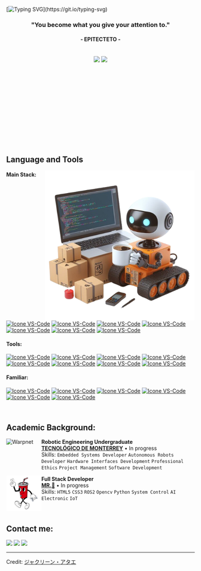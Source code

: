 [![Typing SVG](https://readme-typing-svg.herokuapp.com?font=Pixelify+Sans&color=FF3670&size=35&center=true&vCenter=true&width=1000&lines=My+name+is+Jorge+(Mr.kokas);Welcome+to+my+GitHub!;I'm+Robotic+Engineering+Student)](https://git.io/typing-svg)

<h3 align="center">"You become what you give your attention to."</h3>
<h4 align="center">- EPITECTETO -</h4>

<br>

<div align="center" style="margin-bottom:200px">
 <img width=45% align="center" src="https://github-readme-stats.vercel.app/api?username=KOKAS-3o14TOS&theme=radical&show_icons=true" />
 <img width=40% align="center" src="https://github-readme-stats.vercel.app/api/top-langs/?username=KOKAS-3o14TOS&layout=compact&theme=radical" />
</div>


<br>

## Language and Tools

<img src="https://github.com/KOKAS-3o14TOS/JorgeMtzLpz.github.io/blob/main/IMG/robot2.png" min-width="400px" max-width="400px" width="400px" align="right" alt="Computador iuriCode">

#### Main Stack:
  [<img height="48px" width="48px" alt="Icone VS-Code" src="https://skillicons.dev/icons?i=html"/>](https://developer.mozilla.org/en-US/docs/Web/HTML)
  [<img height="48px" width="48px" alt="Icone VS-Code" src="https://skillicons.dev/icons?i=css"/>](https://developer.mozilla.org/en-US/docs/Web/CSS)
  [<img height="48px" width="48px" alt="Icone VS-Code" src="https://skillicons.dev/icons?i=py"/>](https://www.python.org/)
  [<img height="48px" width="48px" alt="Icone VS-Code" src="https://skillicons.dev/icons?i=cs"/>](https://dotnet.microsoft.com/es-es/languages/csharp)
  [<img height="48px" width="48px" alt="Icone VS-Code" src="https://skillicons.dev/icons?i=cpp"/>](https://react.dev/)
  [<img height="48px" width="48px" alt="Icone VS-Code" src="https://skillicons.dev/icons?i=c"/>](https://cplusplus.com/)
  [<img height="48px" width="48px" alt="Icone VS-Code" src="https://skillicons.dev/icons?i=matlab"/>](https://la.mathworks.com/products/matlab.html)

#### Tools:

  [<img height="48px" width="48px" alt="Icone VS-Code" src="https://skillicons.dev/icons?i=figma"/>](https://www.figma.com/)
  [<img height="48px" width="48px" alt="Icone VS-Code" src="https://skillicons.dev/icons?i=vscode"/>](https://code.visualstudio.com/)
  [<img height="48px" width="48px" alt="Icone VS-Code" src="https://skillicons.dev/icons?i=github"/>](https://github.com/)
  [<img height="48px" width="48px" alt="Icone VS-Code" src="https://skillicons.dev/icons?i=unity"/>](https://unity.com/en)
  [<img height="48px" width="48px" alt="Icone VS-Code" src="https://skillicons.dev/icons?i=ubuntu"/>](https://ubuntu.com/)
  [<img height="48px" width="48px" alt="Icone VS-Code" src="https://skillicons.dev/icons?i=raspberrypi"/>](https://www.raspberrypi.com/)
  [<img height="48px" width="48px" alt="Icone VS-Code" src="https://skillicons.dev/icons?i=ros"/>](https://docs.ros.org/en/foxy/index.html)
  [<img height="48px" width="48px" alt="Icone VS-Code" src="https://skillicons.dev/icons?i=tensorflow"/>](https://www.tensorflow.org/?hl=en)


 #### Familiar:
  [<img height="48px" width="48px" alt="Icone VS-Code" src="https://skillicons.dev/icons?i=androidstudio"/>](https://developer.android.com/studio?hl=es-419)
  [<img height="48px" width="48px" alt="Icone VS-Code" src="https://skillicons.dev/icons?i=bash"/>](https://www.hostinger.mx/tutoriales/bash-script-linux)
  [<img height="48px" width="48px" alt="Icone VS-Code" src="https://skillicons.dev/icons?i=mysql"/>](https://www.mysql.com/)
  [<img height="48px" width="48px" alt="Icone VS-Code" src="https://skillicons.dev/icons?i=flask"/>](https://flask.palletsprojects.com/en/3.0.x/)
  [<img height="48px" width="48px" alt="Icone VS-Code" src="https://skillicons.dev/icons?i=grafana"/>](https://grafana.com/)
  [<img height="48px" width="48px" alt="Icone VS-Code" src="https://skillicons.dev/icons?i=blender"/>](https://blender.com/)

<br>

## Academic Background:

[<img align="left" height="94px" width="94px" alt="Warpnet" src="https://imgs.search.brave.com/tCtED9PofXwPs6v3k6YjNqe0ymH1BAw2Pjs7UEwZOSc/rs:fit:860:0:0/g:ce/aHR0cHM6Ly9kM25q/amNiaGJvamJvdC5j/bG91ZGZyb250Lm5l/dC9hcGkvdXRpbGl0/aWVzL3YxL2ltYWdl/cHJveHkvaHR0cHM6/Ly9jb3Vyc2VyYS11/bml2ZXJzaXR5LWFz/c2V0cy5zMy5hbWF6/b25hd3MuY29tL2Zj/LzYzYTM3MDg3ZWYx/MWU1ODFiOGViMzQy/OWRlZTJlNy9sb2dv/X3RlY18zNjB4MzYw/X2JsYW5jby1zb2Jy/ZS1henVsLnBuZz9h/dXRvPWZvcm1hdCxj/b21wcmVzcyZkcHI9/MSZ3PTE4MCZoPTE4/MA"/>](https://www.uninter.com/)
**Robotic Engineering Undergraduate** \
[**TECNOLÓGICO DE MONTERREY**](https://tec.mx/en)  • In progress\
Skills: `Embedded Systems Developer` `Autonomous Robots Developer` `Hardware Interfaces Development` `Professional Ethics` `Project Management` `Software Development` 

[<img align="left" height="94px" width="94px" alt="Warpnet" src="https://github.com/KOKAS-3o14TOS/JorgeMtzLpz.github.io/blob/main/IMG/cv.png"/>]([https://www.onebitcode.com/](https://github.com/KOKAS-3o14TOS/JorgeMtzLpz.github.io/blob/main/IMG/cv.png))
**Full Stack Developer** \
[**MR.🥤**](https://www.youtube.com/channel/UCwYwpt62F9pclR_qkHwY4-w) • In progress \
Skills: `HTML5` `CSS3` `ROS2` `Opencv` `Python` `System Control` `AI` `Electronic` `IoT` 

<br>

## Contact me:
<div>
<a href="https://www.instagram.com/jorgemtz_kokas/" target="_blank"><img loading="lazy" src="https://img.shields.io/badge/-Instagram-%23E4405F?style=for-the-badge&logo=instagram&logoColor=white" target="_blank"></a>
<a href = "mailto: kokaslocas123@gmail.com"><img loading="lazy" src="https://img.shields.io/badge/Gmail-D14836?style=for-the-badge&logo=gmail&logoColor=white" target="_blank"></a>
<a href="https://www.linkedin.com/in/jorgemtzlpz/" target="_blank"><img loading="lazy" src="https://img.shields.io/badge/-LinkedIn-%230077B5?style=for-the-badge&logo=linkedin&logoColor=white" target="_blank"></a>   
</div>


------
Credit: [ジャクリーン・アタエ](https://github.com/jacquelineatae)
